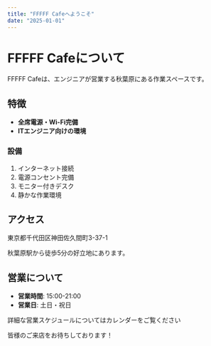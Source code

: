 ```yaml
---
title: "FFFFF Cafeへようこそ"
date: "2025-01-01"
---
```


# FFFFF Cafeについて

FFFFF Cafeは、エンジニアが営業する秋葉原にある作業スペースです。

## 特徴

- **全席電源・Wi-Fi完備**
- **ITエンジニア向けの環境**

### 設備

1. インターネット接続
2. 電源コンセント完備
3. モニター付きデスク
4. 静かな作業環境

## アクセス

東京都千代田区神田佐久間町3-37-1

秋葉原駅から徒歩5分の好立地にあります。

## 営業について

- **営業時間**: 15:00-21:00
- **営業日**: 土日・祝日

詳細な営業スケジュールについてはカレンダーをご覧ください

皆様のご来店をお待ちしております！
